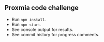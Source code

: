 
## Proxmia code challenge

- Run `npm install`.
- Run `npm start`.
- See console output for results.
- See commit history for progress comments.
